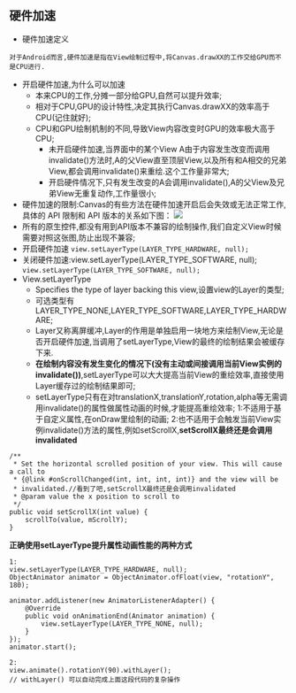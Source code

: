 ﻿## 硬件加速

 - 硬件加速定义
 
```对于Android而言,硬件加速是指在View绘制过程中,将Canvas.drawXX的工作交给GPU而不是CPU进行.```

 - 开启硬件加速,为什么可以加速
    - 本来CPU的工作,分摊一部分给GPU,自然可以提升效率;
    - 相对于CPU,GPU的设计特性,决定其执行Canvas.drawXX的效率高于CPU(记住就好);
    - CPU和GPU绘制机制的不同,导致View内容改变时GPU的效率极大高于CPU;
        - 未开启硬件加速,当界面中的某个View A由于内容发生改变而调用invalidate()方法时,A的父View直至顶层View,以及所有和A相交的兄弟View,都会调用invalidate()来重绘.这个工作量非常大;
        - 开启硬件情况下,只有发生改变的A会调用invalidate(),A的父View及兄弟View无重复动作,工作量很小;
 - 硬件加速的限制:Canvas的有些方法在硬件加速开启后会失效或无法正常工作,具体的 API 限制和 API 版本的关系如下图：
![](https://user-gold-cdn.xitu.io/2018/5/9/16345132ebca8b17?w=783&h=936&f=jpeg&s=187608)
 - 所有的原生控件,都没有用到API版本不兼容的绘制操作,我们自定义View时候需要对照这张图,防止出现不兼容;
 - 开启硬件加速
 ```view.setLayerType(LAYER_TYPE_HARDWARE, null);```
 - 关闭硬件加速:view.setLayerType(LAYER_TYPE_SOFTWARE, null);
 ```view.setLayerType(LAYER_TYPE_SOFTWARE, null);```
 - View.setLayerType
    - Specifies the type of layer backing this view,设置view的Layer的类型;
    - 可选类型有 LAYER_TYPE_NONE,LAYER_TYPE_SOFTWARE,LAYER_TYPE_HARDWARE;
    - Layer又称离屏缓冲,Layer的作用是单独启用一块地方来绘制View,无论是否开启硬件加速,当调用了setLayerType,View的最终的绘制结果会被缓存下来.
    - **在绘制内容没有发生变化的情况下(没有主动或间接调用当前View实例的invalidate())**,setLayerType可以大大提高当前View的重绘效率,直接使用Layer缓存过的绘制结果即可;
    - setLayerType只有在对translationX,translationY,rotation,alpha等无需调用invalidate()的属性做属性动画的时候,才能提高重绘效率;
1:不适用于基于自定义属性,在onDraw里绘制的动画;
2:也不适用于会触发当前View实例invalidate()方法的属性,例如setScrollX,**setScrollX最终还是会调用invalidated**
```
/**
 * Set the horizontal scrolled position of your view. This will cause a call to
 * {@link #onScrollChanged(int, int, int, int)} and the view will be
 * invalidated.//看到了吧,setScrollX最终还是会调用invalidated
 * @param value the x position to scroll to
 */
public void setScrollX(int value) {
    scrollTo(value, mScrollY);
}
```
**正确使用setLayerType提升属性动画性能的两种方式**
```
1:
view.setLayerType(LAYER_TYPE_HARDWARE, null);  
ObjectAnimator animator = ObjectAnimator.ofFloat(view, "rotationY", 180);

animator.addListener(new AnimatorListenerAdapter() {  
    @Override
    public void onAnimationEnd(Animator animation) {
        view.setLayerType(LAYER_TYPE_NONE, null);
    }
});
animator.start(); 

2:
view.animate().rotationY(90).withLayer(); 
// withLayer() 可以自动完成上面这段代码的复杂操作
```